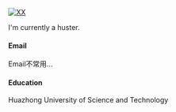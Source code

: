[![XX](https://img.shields.io/badge/XX-github-blue?logo=github)](https://github.com/XX)

I'm currently a huster.
#### Email  
Email不常用...

#### Education  
Huazhong University of Science and Technology

